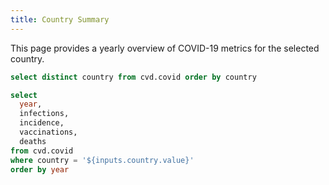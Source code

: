 ```yaml
---
title: Country Summary
---
```


This page provides a yearly overview of COVID-19 metrics for the selected country.  

```sql countries
select distinct country from cvd.covid order by country
```

<Dropdown data={countries} name=country value=country defaultValue="Germany" />


```sql country_summary
select
  year,
  infections,
  incidence,
  vaccinations,
  deaths
from cvd.covid
where country = '${inputs.country.value}'
order by year
```

<DataTable data={country_summary} title="Yearly Metrics for {inputs.country.value}">
  <Column id=year title="Year" />
  <Column id=infections title="Infections" contentType=bar barColor=#88c0d0 />
  <Column id=incidence title="Incidence" contentType=bar barColor=#ffe08a backgroundColor=#ebebeb />
  <Column id=vaccinations title="Vaccinations" contentType=bar barColor=#aecfaf />
  <Column id=deaths title="Deaths" contentType=bar barColor=#bf616a />
</DataTable>
